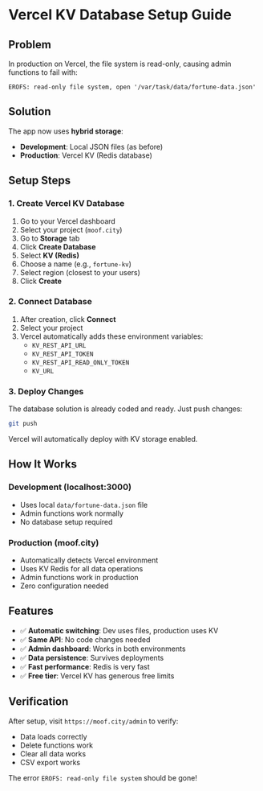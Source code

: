 # Vercel KV Database Setup Guide

## Problem
In production on Vercel, the file system is read-only, causing admin functions to fail with:
```
EROFS: read-only file system, open '/var/task/data/fortune-data.json'
```

## Solution
The app now uses **hybrid storage**:
- **Development**: Local JSON files (as before)
- **Production**: Vercel KV (Redis database)

## Setup Steps

### 1. Create Vercel KV Database
1. Go to your Vercel dashboard
2. Select your project (`moof.city`)
3. Go to **Storage** tab
4. Click **Create Database**
5. Select **KV (Redis)**
6. Choose a name (e.g., `fortune-kv`)
7. Select region (closest to your users)
8. Click **Create**

### 2. Connect Database
1. After creation, click **Connect**
2. Select your project
3. Vercel automatically adds these environment variables:
   - `KV_REST_API_URL`
   - `KV_REST_API_TOKEN` 
   - `KV_REST_API_READ_ONLY_TOKEN`
   - `KV_URL`

### 3. Deploy Changes
The database solution is already coded and ready. Just push changes:

```bash
git push
```

Vercel will automatically deploy with KV storage enabled.

## How It Works

### Development (localhost:3000)
- Uses local `data/fortune-data.json` file
- Admin functions work normally
- No database setup required

### Production (moof.city)
- Automatically detects Vercel environment
- Uses KV Redis for all data operations
- Admin functions work in production
- Zero configuration needed

## Features
- ✅ **Automatic switching**: Dev uses files, production uses KV
- ✅ **Same API**: No code changes needed
- ✅ **Admin dashboard**: Works in both environments
- ✅ **Data persistence**: Survives deployments
- ✅ **Fast performance**: Redis is very fast
- ✅ **Free tier**: Vercel KV has generous free limits

## Verification
After setup, visit `https://moof.city/admin` to verify:
- Data loads correctly
- Delete functions work
- Clear all data works
- CSV export works

The error `EROFS: read-only file system` should be gone!